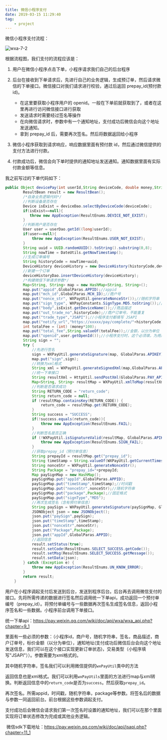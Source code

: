 ```yaml
---
title: 微信小程序支付
date: 2019-03-15 11:29:40
tag:
	- project
---
```


微信小程序支付流程：

![wxa-7-2](<https://pay.weixin.qq.com/wiki/doc/api/img/wxa-7-2.jpg>)

根据流程图，我们支付的流程应该是：

1. 用户在微信小程序点击下单，小程序请求我们自己的后台程序
2. 后台在接收到下单请求后，先进行自己的业务逻辑，生成预订单，然后请求微信的下单接口。微信接口对我们请求进行校验，通过后返回 prepay_id(预付款 id)。
    - 在这里要获取小程序用户的 openid。一般在下单前就获取到了，或者在这里再进行访问微信接口进行获取
    - 发送请求时需要经过签名等操作
    - 在向微信请求时，参数中有一个通知地址，支付成功后微信会向这个地址发送通知。
    - 拿到 prepay_id 后，需要再次签名。然后将数据返回给小程序

3. 微信小程序获取到请求响应，响应数据里面有预付款 id，然后通过微信提供的支付方法进行付款。
4. 付款成功后，微信会向下单时提供的通知地址发送通知。通知数据里面有实际付款金额等信息。

<!--more-->

我之前写过的下单代码如下：

```java
public Object devicePay(int userId,String deviceCode, double money,String time) {
        ResultBean result = new ResultBean();
    	/*自身业务逻辑代码*/
    	//判断设备是否存在
        Device isExist = deviceDao.selectByDeviceCode(deviceCode);
        if(isExist==null){
           throw new AppException(ResultEnums.DEVICE_NOT_EXIST);
        }
    	//判断用户是否存在
        User user = userDao.getId((long)userId);
        if(user==null){
            throw new AppException(ResultEnums.USER_NOT_EXIST);
        }
        String uuid = UUID.randomUUID().toString().substring(0,8);
        String nowTime = DateUtils.getNowTimestamp();
        //生成订单编号
        String historyCode = nowTime+uuid;
        DeviceHistory deviceHistory = new DeviceHistory(historyCode,deviceCode,userId,money,time,new DateUtils().getNowTime());
    	//新建一个订单    
    	deviceHistoryDao.insertDeviceHistory(deviceHistory);
        /*构建微信下单请求参数*/
    	Map<String, String> map = new HashMap<String, String>();
        map.put("appid",GlobalParas.APPID);//appid
        map.put("mch_id",GlobalParas.MCH_ID);//商户号
        map.put("nonce_str", WXPayUtil.generateNonceStr());//随机字符串
        map.put("sign_type", WXPayConstants.SignType.MD5.toString());//签名类型
        map.put("body",isExist.getDeviceName());//商品描述
        map.put("out_trade_no",historyCode);//商户订单号，不能重复
        map.put("trade_type","JSAPI");//小程序支付都填写 JSAPI
        map.put("notify_url","https://xxxxx/pay/complete/"+historyCode);//通知地址，不能传递参数
        int totalFee = (int) (money*100);
        map.put("total_fee",String.valueOf(totalFee));//金额，以分为单位
        map.put("openid",user.getOpenId());//小程序支付时，这个必须填，为用户唯一的编号 openid
        String sign = "";
        try {
            //先进行签名
            sign = WXPayUtil.generateSignature(map, GlobalParas.APIKEY);
            map.put("sign",sign);
            //转换为xml格式
            String xml = WXPayUtil.generateSignedXml(map,GlobalParas.APIKEY);
            //统一下单接口
            String resultXml = HttpUtil.sendPostXml(GlobalParas.PAY_API_URL,xml);
            Map<String, String> resultMap = WXPayUtil.xmlToMap(resultXml);
            //判断是否请求成功
            String RETURN_CODE = "return_code";
            String return_code = null;
            if (resultMap.containsKey(RETURN_CODE)) {
                return_code = resultMap.get(RETURN_CODE);
            }
            String success = "SUCCESS";
            if(!success.equals(return_code)){
                throw new AppException(ResultEnums.FAIL);
            }
            //判断签名是否正确
            if (!WXPayUtil.isSignatureValid(resultMap, GlobalParas.APIKEY, WXPayConstants.SignType.MD5)) {
                throw new AppException(ResultEnums.SIGN_FAIL);
            }
            //获取prepay_id（预付单信息）
            String prepayId = resultMap.get("prepay_id");
            String timeStamp = String.valueOf(WXPayUtil.getCurrentTimestamp());
            String nonceStr = WXPayUtil.generateNonceStr();
            String Package = "prepay_id="+prepayId;
            Map paySignMap = new HashMap();
            paySignMap.put("appId",GlobalParas.APPID);
            paySignMap.put("timeStamp",timeStamp);//时间戳
            paySignMap.put("nonceStr",nonceStr);//随机字符串
            paySignMap.put("package",Package);//固定格式
            paySignMap.put("signType","MD5");
            //再次生成签名（含有预付单信息）
            String paySign = WXPayUtil.generateSignature(paySignMap, GlobalParas.APIKEY);
            JSONObject json = new JSONObject();
            json.put("paySign",paySign);
            json.put("timeStamp",timeStamp);
            json.put("nonceStr",nonceStr);
            json.put("Package",Package);
            json.put("appId",GlobalParas.APPID);
			//返回信息
            result.setStatus(true);
            result.setCode(ResultEnums.SELECT_SUCCESS.getCode());
            result.setMsg(ResultEnums.SELECT_SUCCESS.getMessage());
            result.setData(json);
        } catch (Exception e) {
            throw new AppException(ResultEnums.UN_KNOW_ERROR);
        }
        return result;
    }
```





​	用户在小程序调起支付后发送到后台，发送到程序后台。后台再去调用微信支付的接口。先将所需传递的数据进行签名然后调用统一下单api，成功返回一个预付单编号（prepay_id）。将预付单编号与一些数据再次签名生成签名信息，返回小程序签名和一些数据。小程序前台调用下单接口。

统一下单api：https://pay.weixin.qq.com/wiki/doc/api/wxa/wxa_api.php?chapter=9_1	

​	里面有一些必须的参数：（小程序id，商户号，随机字符串，签名，商品描述，商户订单号，标价金额（以分为单位），通知地址(支付成功后微信后台会向这个地址发送信息，我们可以在这个接口实现更新订单状态)，交易类型（小程序填写"JSAPI"））。参数需要为xml格式的。

​	其中随机字符串，签名我们可以利用微信提供的`wxPayUtil`类中的方法

​	返回信息也是xml格式。我们可以利用`wxPayUtils`里面的方法进行map与xml转换。判断返回信息中的`return_code`是否为`success`。然后获取`prepay_id`。

​	再次签名。所需appid，时间戳，随机字符串，package等参数。将签名后的数据与参数一同返回前台。前台根据这些参数调起支付。

​	支付成功后会微信会请求我们第一次签名时设置的通知地址，我们可以在那个里面实现将订单状态修改为完成或其他业务逻辑。

​	微信sdk下载地址：https://pay.weixin.qq.com/wiki/doc/api/jsapi.php?chapter=11_1		